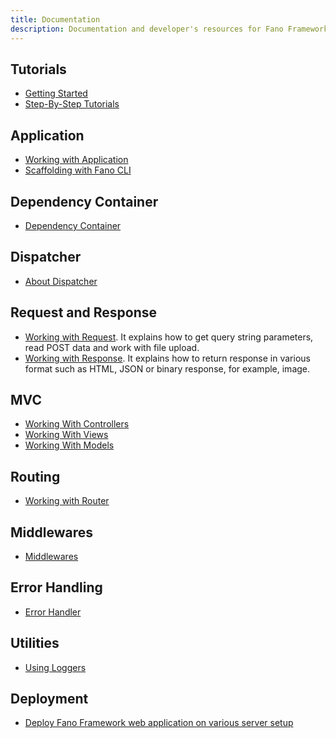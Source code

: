 ```yaml
---
title: Documentation
description: Documentation and developer's resources for Fano Framework, web application framework for modern Pascal programming language
---
```


## Tutorials

- [Getting Started](/getting-started)
- [Step-By-Step Tutorials](/tutorials)

## Application

- [Working with Application](/working-with-application)
- [Scaffolding with Fano CLI](/scaffolding-with-fano-cli)

## Dependency Container

- [Dependency Container](/dependency-container)

## Dispatcher

- [About Dispatcher](/dispatcher)

## Request and Response

- [Working with Request](/working-with-request). It explains how to get query string parameters, read POST data and work with file upload.
- [Working with Response](/working-with-response). It explains how to return response in various format such as HTML, JSON or binary response, for example, image.

## MVC

- [Working With Controllers](/working-with-controllers)
- [Working With Views](/working-with-views)
- [Working With Models](/working-with-models)

## Routing

- [Working with Router](/working-with-router)

## Middlewares

- [Middlewares](/middlewares)

## Error Handling

- [Error Handler](/error-handler)

## Utilities

- [Using Loggers](/utilities/using-loggers)

## Deployment

- [Deploy Fano Framework web application on various server setup](/deployment)
